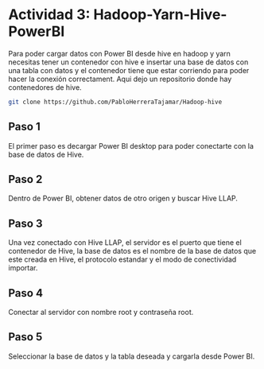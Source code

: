 # Actividad 3: Hadoop-Yarn-Hive-PowerBI

Para poder cargar datos con Power BI desde hive en hadoop y yarn necesitas tener un contenedor con hive e insertar una base de datos con una tabla con datos y el contenedor tiene que estar corriendo para poder hacer la conexión correctament.
Aqui dejo un repositorio donde hay contenedores de hive.
```bash
git clone https://github.com/PabloHerreraTajamar/Hadoop-hive
```


## Paso 1
El primer paso es decargar Power BI desktop para poder conectarte con la base de datos de Hive.

## Paso 2
Dentro de Power BI, obtener datos de otro origen y buscar Hive LLAP.

## Paso 3
Una vez conectado con Hive LLAP, el servidor es el puerto que tiene el contenedor de Hive, la base de datos es el nombre de la base de datos que este creada en Hive, el protocolo estandar y el modo de conectividad importar.

## Paso 4
Conectar al servidor con nombre root y contraseña root.

## Paso 5
Seleccionar la base de datos y la tabla deseada y cargarla desde Power BI.



